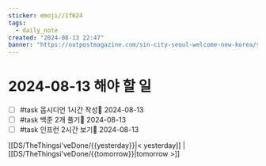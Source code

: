 ```yaml
---
sticker: emoji//1f624
tags:
  - daily_note
created: "2024-08-13 22:47"
banner: "https://outpostmagazine.com/sin-city-seoul-welcome-new-korea/seoul-skyline-photo/"
---
```


# 2024-08-13 해야 할 일

- [ ] #task 옵시디언 1시간 작성📅 2024-08-13
- [ ] #task 백준 2개 풀기📅 2024-08-13
- [ ] #task 인프런 2시간 보기📅 2024-08-13

[[DS/TheThingsi'veDone/{{yesterday}}|< yesterday]] | [[DS/TheThingsi'veDone/{{tomorrow}}|tomorrow >]]